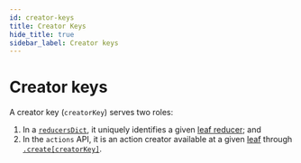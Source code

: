 ```yaml
---
id: creator-keys
title: Creator Keys
hide_title: true
sidebar_label: Creator keys
---
```


# Creator keys

A creator key (`creatorKey`) serves two roles:

1. In a [`reducersDict`](README.md#reducersdict), it uniquely identifies a given [leaf reducer](leafReducers.md); and
2. In the `actions` API, it is an action creator available at a given [leaf](leaf/README.md) through [`.create[creatorKey]`](create/defaults.md).